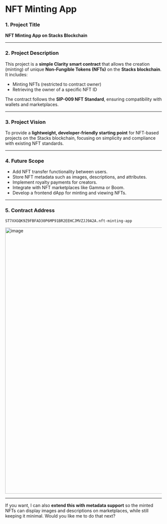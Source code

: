# NFT Minting App
### **1. Project Title**

**NFT Minting App on Stacks Blockchain**

---

### **2. Project Description**

This project is a **simple Clarity smart contract** that allows the creation (minting) of unique **Non-Fungible Tokens (NFTs)** on the **Stacks blockchain**.
It includes:

* Minting NFTs (restricted to contract owner)
* Retrieving the owner of a specific NFT ID

The contract follows the **SIP-009 NFT Standard**, ensuring compatibility with wallets and marketplaces.

---

### **3. Project Vision**

To provide a **lightweight, developer-friendly starting point** for NFT-based projects on the Stacks blockchain, focusing on simplicity and compliance with existing NFT standards.

---

### **4. Future Scope**

* Add NFT transfer functionality between users.
* Store NFT metadata such as images, descriptions, and attributes.
* Implement royalty payments for creators.
* Integrate with NFT marketplaces like Gamma or Boom.
* Develop a frontend dApp for minting and viewing NFTs.

---

### **5. Contract Address**

`ST7XXGQK9Z9FBFAD30P6MP91BR2EEHCJMVZJJ9A2A.nft-minting-app`

<img width="1915" height="856" alt="image" src="https://github.com/user-attachments/assets/14ae617f-114e-41f4-8352-bd0313ec5417" />

---

If you want, I can also **extend this with metadata support** so the minted NFTs can display images and descriptions on marketplaces, while still keeping it minimal. Would you like me to do that next?
